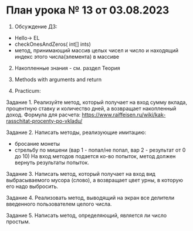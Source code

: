 # План урока № 13 от 03.08.2023

1. Обсуждение ДЗ:
- Hello-> EL
- checkOnesAndZeros( int[] ints)
- метод, принимающий массив целых чисел и число и находящий индекс этого числа(элемента) в массиве

2. Накопленные знания - 
см. раздел Теория

3. Methods with arguments and return


4. Practicum:

Задание 1.
Реализуйте метод, который получает на вход сумму вклада, процентную ставку и количество дней, 
а возвращает накопленный доход.
Формула для расчета: https://www.raiffeisen.ru/wiki/kak-rasschitat-procenty-po-vkladu/  

Задание 2. 
Написать методы, реализующие имитацию:
- бросание монеты
- стрельбу по мишени (вар 1 - попал/не попал, вар 2 - результат от 0 до 10)
На вход методов подается ко-во попыток, метод должен вернуть результаты попыток.

Задание 3.
Написать метод, который получает на вход вид выбрасываемого мусора (слово), а возвращает
цвет урны, в которую его надо выбросить.

Задание 4.
Реализовать метод, выводящий на экран все делители введенного пользователем целого числа.

Задание 5.
Написать метод, определяющий, является ли число простым.






